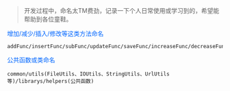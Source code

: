 > 开发过程中，命名太TM费劲，记录一下个人日常使用或学习到的，希望能帮助到各位童鞋。

<font color=#06f>增加/减少/插入/修改等这类方法命名</font>

```
addFunc/insertFunc/subFunc/updateFunc/saveFunc/increaseFunc/decreaseFunc
```

<font color=#06f>公共函数或类命名</font>

```
common/utils(FileUtils、IOUtils、StringUtils、UrlUtils 等)/librarys/helpers(公共函数)
```



